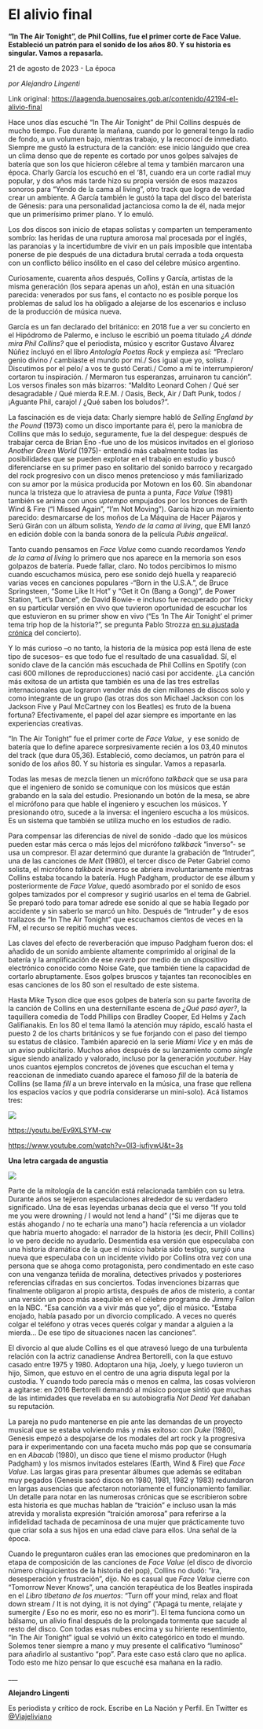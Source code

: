 # El alivio final

**“In The Air Tonight”, de Phil Collins, fue el primer corte de Face Value. Estableció un patrón para el sonido de los años 80. Y su historia es singular. Vamos a repasarla.**

21 de agosto de 2023 - La época

_por Alejandro Lingenti_

Link original: https://laagenda.buenosaires.gob.ar/contenido/42194-el-alivio-final



Hace unos días escuché “In The Air Tonight” de Phil Collins después de mucho tiempo. Fue durante la mañana, cuando por lo general tengo la radio de fondo, a un volumen bajo, mientras trabajo, y la reconocí de inmediato. Siempre me gustó la estructura de la canción: ese inicio lánguido que crea un clima denso que de repente es cortado por unos golpes salvajes de batería que son los que hicieron célebre al tema y también marcaron una época. Charly García los escuchó en el ‘81, cuando era un corte radial muy popular, y dos años más tarde hizo su propia versión de esos mazazos sonoros para “Yendo de la cama al living”, otro track que logra de verdad crear un ambiente. A García también le gustó la tapa del disco del baterista de Génesis: para una personalidad jactanciosa como la de él, nada mejor que un primerísimo primer plano. Y lo emuló.




Los dos discos son inicio de etapas solistas y comparten un temperamento sombrío: las heridas de una ruptura amorosa mal procesada por el inglés, las paranoias y la incertidumbre de vivir en un país imposible que intentaba ponerse de pie después de una dictadura brutal cerrada a toda orquesta con un conflicto bélico insólito en el caso del célebre músico argentino.




Curiosamente, cuarenta años después, Collins y García, artistas de la misma generación (los separa apenas un año), están en una situación parecida: venerados por sus fans, el contacto no es posible porque los problemas de salud los ha obligado a alejarse de los escenarios e incluso de la producción de música nueva.




García es un fan declarado del británico: en 2018 fue a ver su concierto en el Hipódromo de Palermo, e incluso le escribió un poema titulado *¿A dónde mira Phil Collins?* que el periodista, músico y escritor Gustavo Álvarez Núñez incluyó en el libro *Antología Poetas Rock* y empieza así: “Preclaro genio divino / cambiaste el mundo por mí./ Sos igual que yo, solista. / Discutimos por el pelo/ a vos te gustó Cerati./ Como a mí te interrumpieron/ cortaron tu inspiración. / Mermaron tus esperanzas, arruinaron tu canción”. Los versos finales son más bizarros: “Maldito Leonard Cohen / Qué ser desagradable / Qué mierda R.E.M. / Oasis, Beck, Air / Daft Punk, todos / ¡Aguante Phil, carajo! / ¿Qué saben los boludos?”.




La fascinación es de vieja data: Charly siempre habló de *Selling England by the Pound* (1973) como un disco importante para él, pero la maniobra de Collins que más lo sedujo, seguramente, fue la del despegue: después de trabajar cerca de Brian Eno -fue uno de los músicos invitados en el glorioso *Another Green World* (1975)- entendió más cabalmente todas las posibilidades que se pueden explotar en el trabajo en estudio y buscó diferenciarse en su primer paso en solitario del sonido barroco y recargado del rock progresivo con un disco menos pretencioso y más familiarizado con su amor por la música producida por Motown en los 60. Sin abandonar nunca la tristeza que lo atraviesa de punta a punta, *Face Value* (1981) también se anima con unos *uptempo* empujados por los bronces de Earth Wind & Fire (“I Missed Again”, “I’m Not Moving”). García hizo un movimiento parecido: desmarcarse de los moños de La Máquina de Hacer Pájaros y Serú Girán con un álbum solista, *Yendo de la cama al living*, que EMI lanzó en edición doble con la banda sonora de la película *Pubis angelical*.




Tanto cuando pensamos en *Face Value* como cuando recordamos *Yendo de la cama al living* lo primero que nos aparece en la memoria son esos golpazos de batería. Puede fallar, claro. No todos percibimos lo mismo cuando escuchamos música, pero ese sonido dejó huella y reapareció varias veces en canciones populares -“Born in the U.S.A.”, de Bruce Springsteen, “Some Like It Hot” y “Get it On (Bang a Gong)”, de Power Station, “Let’s Dance”, de David Bowie- e incluso fue recuperado por Tricky en su particular versión en vivo que tuvieron oportunidad de escuchar los que estuvieron en su primer show en vivo (“Es ‘In The Air Tonight’ el primer tema trip hop de la historia?”, se pregunta Pablo Strozza [en su ajustada crónica](https://www.lanacion.com.ar/espectaculos/tricky-en-argentina-viva-la-mezcla-nid1166269/) del concierto).




Y lo más curioso –o no tanto, la historia de la música pop está llena de este tipo de sucesos– es que todo fue el resultado de una casualidad. Sí, el sonido clave de la canción más escuchada de Phil Collins en Spotify (con casi 600 millones de reproducciones) nació casi por accidente. ¿La canción más exitosa de un artista que también es una de las tres estrellas internacionales que lograron vender más de cien millones de discos solo y como integrante de un grupo (las otras dos son Michael Jackson con los Jackson Five y Paul McCartney con los Beatles) es fruto de la buena fortuna? Efectivamente, el papel del azar siempre es importante en las experiencias creativas.




“In The Air Tonight” fue el primer corte de *Face Value*,  y ese sonido de batería que lo define aparece sorpresivamente recién a los 03,40 minutos del track (que dura 05,36). Estableció, como decíamos, un patrón para el sonido de los años 80. Y su historia es singular. Vamos a repasarla.




Todas las mesas de mezcla tienen un micrófono *talkback* que se usa para que el ingeniero de sonido se comunique con los músicos que están grabando en la sala del estudio. Presionando un botón de la mesa, se abre el micrófono para que hable el ingeniero y escuchen los músicos. Y presionando otro, sucede a la inversa: el ingeniero escucha a los músicos. Es un sistema que también se utiliza mucho en los estudios de radio.




Para compensar las diferencias de nivel de sonido -dado que los músicos pueden estar más cerca o más lejos del micrófono *talkback* “inverso”- se usa un compresor. El azar determinó que durante la grabación de “Intruder”, una de las canciones de *Melt* (1980), el tercer disco de Peter Gabriel como solista, el micrófono *talkback* inverso se abriera involuntariamente mientras Collins estaba tocando la batería. Hugh Padgham, productor de ese álbum y posteriormente de *Face Value*, quedó asombrado por el sonido de esos golpes tamizados por el compresor y sugirió usarlos en el tema de Gabriel. Se preparó todo para tomar adrede ese sonido al que se había llegado por accidente y sin saberlo se marcó un hito. Después de “Intruder” y de esos trallazos de “In The Air Tonight” que escuchamos cientos de veces en la FM, el recurso se repitió muchas veces.




Las claves del efecto de reverberación que impuso Padgham fueron dos: el añadido de un sonido ambiente altamente comprimido al original de la batería y la amplificación de ese *reverb* por medio de un dispositivo electrónico conocido como Noise Gate, que también tiene la capacidad de cortarlo abruptamente. Esos golpes bruscos y tajantes tan reconocibles en esas canciones de los 80 son el resultado de este sistema.




Hasta Mike Tyson dice que esos golpes de batería son su parte favorita de la canción de Collins en una desternillante escena de *¿Qué pasó ayer?*, la taquillera comedia de Todd Phillips con Bradley Cooper, Ed Helms y Zach Galifianakis. En los 80 el tema llamó la atención muy rápido, escaló hasta el puesto 2 de los charts británicos y se fue forjando con el paso del tiempo su estatus de clásico. También apareció en la serie *Miami Vice* y en más de un aviso publicitario. Muchos años después de su lanzamiento como *single* sigue siendo analizado y valorado, incluso por la generación *youtuber*. Hay unos cuantos ejemplos concretos de jóvenes que escuchan el tema y reaccionan de inmediato cuando aparece el famoso *fill* de la batería de Collins (se llama *fill* a un breve intervalo en la música, una frase que rellena los espacios vacíos y que podría considerarse un mini-solo). Acá listamos tres:




[![](https://img.youtube.com/vi/efbNKalAqNM/0.jpg)](https://www.youtube.com/watch?v=efbNKalAqNM)




<https://youtu.be/Ev9XLSYM-cw>




<https://www.youtube.com/watch?v=0l3-iufiywU&t=3s>




**Una letra cargada de angustia**




![](https://cdn.feater.me/files/images/2591026/c28f2319-4567-498e-aa5d-194261687683.png)




Parte de la mitología de la canción está relacionada también con su letra. Durante años se tejieron especulaciones alrededor de su verdadero significado. Una de esas leyendas urbanas decía que el verso “If you told me you were drowning / I would not lend a hand” (“Si me dijeras que te estás ahogando / no te echaría una mano”) hacía referencia a un violador que habría muerto ahogado: el narrador de la historia (es decir, Phill Collins) lo ve pero decide no ayudarlo. Desmentida esa versión que especulaba con una historia dramática de la que el músico habría sido testigo, surgió una nueva que especulaba con un incidente vivido por Collins otra vez con una persona que se ahoga como protagonista, pero condimentado en este caso con una venganza teñida de moralina, detectives privados y posteriores referencias cifradas en sus conciertos. Todas invenciones bizarras que finalmente obligaron al propio artista, después de años de misterio, a contar una versión un poco más asequible en el célebre programa de Jimmy Fallon en la NBC. “Esa canción va a vivir más que yo”, dijo el músico. “Estaba enojado, había pasado por un divorcio complicado. A veces no querés colgar el teléfono y otras veces querés colgar y mandar a alguien a la mierda... De ese tipo de situaciones nacen las canciones”.




El divorcio al que alude Collins es el que atravesó luego de una turbulenta relación con la actriz canadiense Andrea Bertorelli, con la que estuvo casado entre 1975 y 1980. Adoptaron una hija, Joely, y luego tuvieron un hijo, Simon, que estuvo en el centro de una agria disputa legal por la custodia. Y cuando todo parecía más o menos en calma, las cosas volvieron a agitarse: en 2016 Bertorelli demandó al músico porque sintió que muchas de las intimidades que revelaba en su autobiografía *Not Dead Yet* dañaban su reputación.




La pareja no pudo mantenerse en pie ante las demandas de un proyecto musical que se estaba volviendo más y más exitoso: con *Duke* (1980), Genesis empezó a despojarse de los modales del art rock y la progresiva para ir experimentando con una faceta mucho más pop que se consumaría en en *Abacab* (1980), un disco que tiene el mismo productor (Hugh Padgham) y los mismos invitados estelares (Earth, Wind & Fire) que *Face Value*. Las largas giras para presentar álbumes que además se editaban muy pegados (Genesis sacó discos en 1980, 1981, 1982 y 1983) redundaron en largas ausencias que afectaron notoriamente el funcionamiento familiar. Un detalle para notar en las numerosas crónicas que se escribieron sobre esta historia es que muchas hablan de “traición” e incluso usan la más atrevida y moralista expresión “traición amorosa” para referirse a la infidelidad tachada de pecaminosa de una mujer que prácticamente tuvo que criar sola a sus hijos en una edad clave para ellos. Una señal de la época.




Cuando le preguntaron cuáles eran las emociones que predominaron en la etapa de composición de las canciones de *Face Value* (el disco de divorcio número chiquicientos de la historia del pop), Collins no dudó: “ira, desesperación y frustración”, dijo. No es casual que *Face Value* cierre con “Tomorrow Never Knows”, una canción terapéutica de los Beatles inspirada en el *Libro tibetano de los muertos*: “Turn off your mind, relax and float down stream / It is not dying, it is not dying” (“Apagá tu mente, relajate y sumergite / Eso no es morir, eso no es morir”). El tema funciona como un bálsamo, un alivio final después de la prolongada tormenta que sacude al resto del disco. Con todas esas nubes encima y su hiriente resentimiento, “In The Air Tonight” igual se volvió un éxito categórico en todo el mundo. Solemos tener siempre a mano y muy presente el calificativo “luminoso” para añadirlo al sustantivo “pop”. Para este caso está claro que no aplica. Todo esto me hizo pensar lo que escuché esa mañana en la radio.




\_\_\_




**Alejandro Lingenti**




Es periodista y crítico de rock. Escribe en La Nación y Perfil. En Twitter es [@Viajeliviano](https://twitter.com/viajeliviano)




